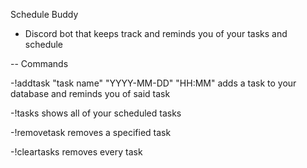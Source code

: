Schedule Buddy

- Discord bot that keeps track and reminds you of your tasks and schedule 

-- Commands

-!addtask "task name" "YYYY-MM-DD" "HH:MM"
adds a task to your database and reminds you of said task

-!tasks
shows all of your scheduled tasks

-!removetask 
removes a specified task

-!cleartasks
removes every task

